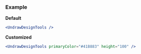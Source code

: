 ### Example

**Default**
```jsx
<UndrawDesignTools />
```

**Customized**
```jsx
<UndrawDesignTools primaryColor="#41B883" height="100" />
```
